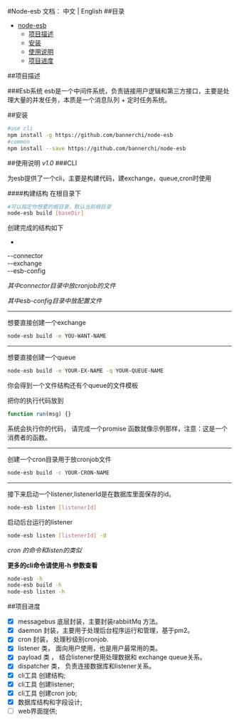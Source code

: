 #Node-esb
文档： 中文 | English
##目录
- [node-esb](#node-esb)
	- [项目描述](#项目描述)
	- [安装](#install)
	- [使用说明](#使用说明)
	- [项目进度](#项目进度)
	
##项目描述

###Esb系统
esb是一个中间件系统，负责链接用户逻辑和第三方接口，主要是处理大量的并发任务，本质是一个消息队列 + 定时任务系统。

##<span id="install">安装</span>

```bash
#use cli
npm install -g https://github.com/bannerchi/node-esb
#common
npm install --save https://github.com/bannerchi/node-esb
```

##使用说明
*v1.0*
###CLI

为esb提供了一个cli，主要是构建代码，建exchange，queue,cron时使用

####构建结构
在根目录下

```bash
#可以指定你想要的根目录，默认当前根目录
node-esb build [baseDir]
```

创建完成的结构如下
- <br>
--connector <br>
--exchange <br>
--esb-config <br>

*其中connector目录中放cronjob的文件* <br>

*其中esb-config目录中放配置文件*


- - -
想要直接创建一个exchange

```bash
node-esb build -e YOU-WANT-NAME
```

- - -

想要直接创建一个queue

```bash
node-esb build -e YOUR-EX-NAME -q YOUR-QUEUE-NAME
```

你会得到一个文件结构还有个queue的文件模板

把你的执行代码放到

```javascript
function run(msg) {}

```

系统会执行你的代码，
请完成一个promise 函数就像示例那样，注意：这是一个消费者的函数。

- - -

创建一个cron目录用于放cronjob文件

```bash
node-esb build -c YOUR-CRON-NAME
```

- - -

接下来启动一个listener,listenerId是在数据库里面保存的id。
```bash
node-esb listen [listenerId]
```
启动后台运行的listener

```bash
node-esb listen [listenerId] -d
```

*cron 的命令和listen的类似*

**更多的cli命令请使用-h 参数查看**
```bash
node-esb -h
node-esb build -h
node-esb listen -h
```

##项目进度

- [x] messagebus 底层封装，主要封装rabbiitMq 方法。
- [x] daemon 封装，主要用于处理后台程序运行和管理，基于pm2。
- [x] cron 封装， 处理秒级别cronjob.
- [x] listener 类， 面向用户使用，也是用户最常用的类。
- [x] payload 类 ， 结合listener使用处理数据和 exchange queue关系。
- [x] dispatcher 类， 负责连接数据库和listener关系。
- [x] cli工具 创建结构;
- [x] cli工具 创建listener;
- [x] cli工具 创建cron job;
- [x] 数据库结构和字段设计; 
- [ ] web界面提供;